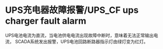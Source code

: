 # UPS充电器故障报警/UPS_CF ups charger fault alarm
UPS电池电流为直流，当电池供电电流出现故障中断时，意味着无法正常输出电流， SCADA系统发出报警，UPS电池回路断路器指示灯由绿灯变为红灯。

